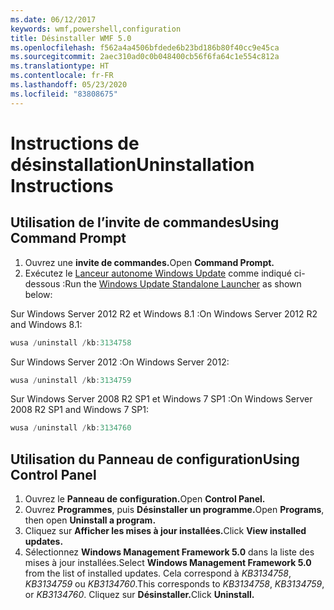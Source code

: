 ```yaml
---
ms.date: 06/12/2017
keywords: wmf,powershell,configuration
title: Désinstaller WMF 5.0
ms.openlocfilehash: f562a4a4506bfdede6b23bd186b80f40cc9e45ca
ms.sourcegitcommit: 2aec310ad0c0b048400cb56f6fa64c1e554c812a
ms.translationtype: HT
ms.contentlocale: fr-FR
ms.lasthandoff: 05/23/2020
ms.locfileid: "83808675"
---
```

# <a name="uninstallation-instructions"></a><span data-ttu-id="97c9a-103">Instructions de désinstallation</span><span class="sxs-lookup"><span data-stu-id="97c9a-103">Uninstallation Instructions</span></span>

## <a name="using-command-prompt"></a><span data-ttu-id="97c9a-104">Utilisation de l’invite de commandes</span><span class="sxs-lookup"><span data-stu-id="97c9a-104">Using Command Prompt</span></span>

1. <span data-ttu-id="97c9a-105">Ouvrez une **invite de commandes.**</span><span class="sxs-lookup"><span data-stu-id="97c9a-105">Open **Command Prompt.**</span></span>
2. <span data-ttu-id="97c9a-106">Exécutez le [Lanceur autonome Windows Update](https://support.microsoft.com/en-us/kb/934307) comme indiqué ci-dessous :</span><span class="sxs-lookup"><span data-stu-id="97c9a-106">Run the [Windows Update Standalone Launcher](https://support.microsoft.com/en-us/kb/934307) as shown below:</span></span>

<span data-ttu-id="97c9a-107">Sur Windows Server 2012 R2 et Windows 8.1 :</span><span class="sxs-lookup"><span data-stu-id="97c9a-107">On Windows Server 2012 R2 and Windows 8.1:</span></span>

```powershell
wusa /uninstall /kb:3134758
```

<span data-ttu-id="97c9a-108">Sur Windows Server 2012 :</span><span class="sxs-lookup"><span data-stu-id="97c9a-108">On Windows Server 2012:</span></span>

```powershell
wusa /uninstall /kb:3134759
```

<span data-ttu-id="97c9a-109">Sur Windows Server 2008 R2 SP1 et Windows 7 SP1 :</span><span class="sxs-lookup"><span data-stu-id="97c9a-109">On Windows Server 2008 R2 SP1 and Windows 7 SP1:</span></span>

```powershell
wusa /uninstall /kb:3134760
```

## <a name="using-control-panel"></a><span data-ttu-id="97c9a-110">Utilisation du Panneau de configuration</span><span class="sxs-lookup"><span data-stu-id="97c9a-110">Using Control Panel</span></span>

1. <span data-ttu-id="97c9a-111">Ouvrez le **Panneau de configuration.**</span><span class="sxs-lookup"><span data-stu-id="97c9a-111">Open **Control Panel.**</span></span>
2. <span data-ttu-id="97c9a-112">Ouvrez **Programmes**, puis **Désinstaller un programme.**</span><span class="sxs-lookup"><span data-stu-id="97c9a-112">Open **Programs**, then open **Uninstall a program.**</span></span>
3. <span data-ttu-id="97c9a-113">Cliquez sur **Afficher les mises à jour installées.**</span><span class="sxs-lookup"><span data-stu-id="97c9a-113">Click **View installed updates.**</span></span>
4. <span data-ttu-id="97c9a-114">Sélectionnez **Windows Management Framework 5.0** dans la liste des mises à jour installées.</span><span class="sxs-lookup"><span data-stu-id="97c9a-114">Select **Windows Management Framework 5.0** from the list of installed updates.</span></span> <span data-ttu-id="97c9a-115">Cela correspond à *KB3134758*, *KB3134759* ou *KB3134760*.</span><span class="sxs-lookup"><span data-stu-id="97c9a-115">This corresponds to *KB3134758*, *KB3134759*, or *KB3134760*.</span></span> <span data-ttu-id="97c9a-116">Cliquez sur **Désinstaller.**</span><span class="sxs-lookup"><span data-stu-id="97c9a-116">Click **Uninstall.**</span></span>
